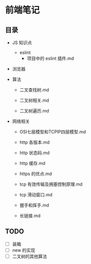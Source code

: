# 前端笔记

## 目录
- JS 知识点
    - eslint
        - 项目中的 eslint 插件.md

- 浏览器

- 算法
    - 二叉查找树.md

    - 二叉树相关.md

    - 二叉树遍历.md

- 网络相关
    - OSI七层模型和TCPIP四层模型.md

    - http 各版本.md

    - http 状态码.md

    - http 缓存.md

    - https 的优点.md

    - tcp 有效传输及拥塞控制原理.md

    - tcp 滑动窗口.md

    - 握手和挥手.md

    - 长链接.md

## TODO

- [ ] 装箱
- [ ] new 的实现
- [ ] 二叉树的其他算法
